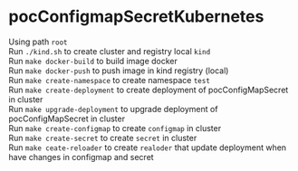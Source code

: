 # pocConfigmapSecretKubernetes

Using path `root`  
Run `./kind.sh` to create cluster and registry local `kind`  
Run `make docker-build` to build image docker  
Run `make docker-push` to push image in kind registry (local)  
Run `make create-namespace` to create namespace `test`  
Run `make create-deployment` to create deployment of pocConfigMapSecret in cluster  
Run `make upgrade-deployment` to upgrade deployment of pocConfigMapSecret in cluster  
Run `make create-configmap` to create `configmap` in cluster  
Run `make create-secret` to create `secret` in cluster  
Run `make ceate-reloader` to create `realoder` that update deployment when have changes in configmap and secret  
